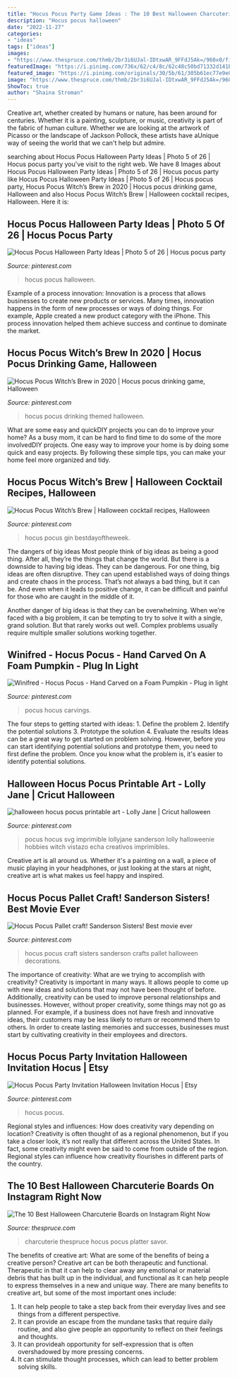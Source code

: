 ```yaml
---
title: "Hocus Pocus Party Game Ideas : The 10 Best Halloween Charcuterie Boards On Instagram Right Now"
description: "Hocus pocus halloween"
date: "2022-11-27"
categories:
- "ideas"
tags: ["ideas"]
images:
- "https://www.thespruce.com/thmb/2br3i6UJal-IDtxwAR_9FFdJ5Ak=/960x0/filters:no_upscale():max_bytes(150000):strip_icc()/HocusPocus-2-39aa7c30287f44658e375f7165658707.JPG"
featuredImage: "https://i.pinimg.com/736x/62/c4/8c/62c48c50bd71332d141b16c3847e992a.jpg"
featured_image: "https://i.pinimg.com/originals/30/5b/61/305b61ec77e9e0cc9887731059e3c538.jpg"
image: "https://www.thespruce.com/thmb/2br3i6UJal-IDtxwAR_9FFdJ5Ak=/960x0/filters:no_upscale():max_bytes(150000):strip_icc()/HocusPocus-2-39aa7c30287f44658e375f7165658707.JPG"
ShowToc: true
author: "Shaina Stroman"
---
```



Creative art, whether created by humans or nature, has been around for centuries. Whether it is a painting, sculpture, or music, creativity is part of the fabric of human culture. Whether we are looking at the artwork of Picasso or the landscape of Jackson Pollock, these artists have aUnique way of seeing the world that we can't help but admire.

	

		
searching about Hocus Pocus Halloween Party Ideas | Photo 5 of 26 | Hocus pocus party you've visit to the right web. We have 8 Images about Hocus Pocus Halloween Party Ideas | Photo 5 of 26 | Hocus pocus party like Hocus Pocus Halloween Party Ideas | Photo 5 of 26 | Hocus pocus party, Hocus Pocus Witch’s Brew in 2020 | Hocus pocus drinking game, Halloween and also Hocus Pocus Witch’s Brew | Halloween cocktail recipes, Halloween. Here it is:
		
    
## Hocus Pocus Halloween Party Ideas | Photo 5 Of 26 | Hocus Pocus Party

<img loading=lazy src="https://i.pinimg.com/736x/65/79/e9/6579e9ca19e83b51a76ea9775ef6ca8a.jpg" onerror="this.onerror=null;this.src='https://tse4.mm.bing.net/th?id=OIP.W8UGYaoxnvEpE93vpXIcngHaLJ&amp;pid=15.1';" alt="Hocus Pocus Halloween Party Ideas | Photo 5 of 26 | Hocus pocus party">

_Source: pinterest.com_

>hocus pocus halloween. 

	

Example of a process innovation:
Innovation is a process that allows businesses to create new products or services. Many times, innovation happens in the form of new processes or ways of doing things. For example, Apple created a new product category with the iPhone. This process innovation helped them achieve success and continue to dominate the market.

    
## Hocus Pocus Witch’s Brew In 2020 | Hocus Pocus Drinking Game, Halloween

<img loading=lazy src="https://i.pinimg.com/originals/0c/af/17/0caf177788a0a8fec6222ba053ccf6f6.jpg" onerror="this.onerror=null;this.src='https://tse2.mm.bing.net/th?id=OIP.CFUSLIL57C_NFXQwWWLQOwHaJ4&amp;pid=15.1';" alt="Hocus Pocus Witch’s Brew in 2020 | Hocus pocus drinking game, Halloween">

_Source: pinterest.com_

>hocus pocus drinking themed halloween. 

	

What are some easy and quickDIY projects you can do to improve your home?
As a busy mom, it can be hard to find time to do some of the more involvedDIY projects. One easy way to improve your home is by doing some quick and easy projects. By following these simple tips, you can make your home feel more organized and tidy.

    
## Hocus Pocus Witch’s Brew | Halloween Cocktail Recipes, Halloween

<img loading=lazy src="https://i.pinimg.com/originals/30/5b/61/305b61ec77e9e0cc9887731059e3c538.jpg" onerror="this.onerror=null;this.src='https://tse2.mm.bing.net/th?id=OIP.o4_41Uc5W_rhNmB8s2ZvdQHaO0&amp;pid=15.1';" alt="Hocus Pocus Witch’s Brew | Halloween cocktail recipes, Halloween">

_Source: pinterest.com_

>hocus pocus gin bestdayoftheweek. 

	

The dangers of big ideas
Most people think of big ideas as being a good thing. After all, they’re the things that change the world. But there is a downside to having big ideas. They can be dangerous.
For one thing, big ideas are often disruptive. They can upend established ways of doing things and create chaos in the process. That’s not always a bad thing, but it can be. And even when it leads to positive change, it can be difficult and painful for those who are caught in the middle of it.

Another danger of big ideas is that they can be overwhelming. When we’re faced with a big problem, it can be tempting to try to solve it with a single, grand solution. But that rarely works out well. Complex problems usually require multiple smaller solutions working together.

    
## Winifred - Hocus Pocus - Hand Carved On A Foam Pumpkin - Plug In Light

<img loading=lazy src="https://i.pinimg.com/736x/13/32/60/13326078368ce694f499ee3387eeee51.jpg" onerror="this.onerror=null;this.src='https://tse4.mm.bing.net/th?id=OIP.fav9B45AaHuNDTMNDUkA_AHaIf&amp;pid=15.1';" alt="Winifred - Hocus Pocus - Hand Carved on a Foam Pumpkin - Plug in light">

_Source: pinterest.com_

>pocus hocus carvings. 

	

The four steps to getting started with ideas: 1. Define the problem 2. Identify the potential solutions 3. Prototype the solution 4. Evaluate the results
Ideas can be a great way to get started on problem solving. However, before you can start identifying potential solutions and prototype them, you need to first define the problem. Once you know what the problem is, it's easier to identify potential solutions.

    
## Halloween Hocus Pocus Printable Art - Lolly Jane | Cricut Halloween

<img loading=lazy src="https://i.pinimg.com/736x/62/c4/8c/62c48c50bd71332d141b16c3847e992a.jpg" onerror="this.onerror=null;this.src='https://tse3.mm.bing.net/th?id=OIP.DkFBrhphGpN1b6iyIv_vPgHaJb&amp;pid=15.1';" alt="halloween hocus pocus printable art - Lolly Jane | Cricut halloween">

_Source: pinterest.com_

>pocus hocus svg imprimible lollyjane sanderson lolly halloweenie hobbies witch vistazo echa creativos imprimibles. 

	

Creative art is all around us. Whether it's a painting on a wall, a piece of music playing in your headphones, or just looking at the stars at night, creative art is what makes us feel happy and inspired.

    
## Hocus Pocus Pallet Craft! Sanderson Sisters! Best Movie Ever

<img loading=lazy src="https://i.pinimg.com/736x/fa/26/69/fa266923745e193c5faa27d1df7e8bd0.jpg" onerror="this.onerror=null;this.src='https://tse1.mm.bing.net/th?id=OIP.SZFLMtlMdVms98vuAZql4AHaJ4&amp;pid=15.1';" alt="Hocus Pocus Pallet craft! Sanderson Sisters! Best movie ever">

_Source: pinterest.com_

>hocus pocus craft sisters sanderson crafts pallet halloween decorations. 

	

The importance of creativity: What are we trying to accomplish with creativity?
Creativity is important in many ways. It allows people to come up with new ideas and solutions that may not have been thought of before. Additionally, creativity can be used to improve personal relationships and businesses. However, without proper creativity, some things may not go as planned. For example, if a business does not have fresh and innovative ideas, their customers may be less likely to return or recommend them to others. In order to create lasting memories and successes, businesses must start by cultivating creativity in their employees and directors.

    
## Hocus Pocus Party Invitation Halloween Invitation Hocus | Etsy

<img loading=lazy src="https://i.pinimg.com/736x/64/7b/ef/647bef53d9a39ce0aab293b4171ca23a.jpg" onerror="this.onerror=null;this.src='https://tse1.mm.bing.net/th?id=OIP.3iarZnE_RMHhTGt3ztzz7AHaGq&amp;pid=15.1';" alt="Hocus Pocus Party Invitation Halloween Invitation Hocus | Etsy">

_Source: pinterest.com_

>hocus pocus. 

	

Regional styles and influences: How does creativity vary depending on location?
Creativity is often thought of as a regional phenomenon, but if you take a closer look, it’s not really that different across the United States. In fact, some creativity might even be said to come from outside of the region. Regional styles can influence how creativity flourishes in different parts of the country.

    
## The 10 Best Halloween Charcuterie Boards On Instagram Right Now

<img loading=lazy src="https://www.thespruce.com/thmb/2br3i6UJal-IDtxwAR_9FFdJ5Ak=/960x0/filters:no_upscale():max_bytes(150000):strip_icc()/HocusPocus-2-39aa7c30287f44658e375f7165658707.JPG" onerror="this.onerror=null;this.src='https://tse3.mm.bing.net/th?id=OIP.xBHdvMhTc6lAt3jNGREdoQHaJ4&amp;pid=15.1';" alt="The 10 Best Halloween Charcuterie Boards on Instagram Right Now">

_Source: thespruce.com_

>charcuterie thespruce hocus pocus platter savor. 

	

The benefits of creative art: What are some of the benefits of being a creative person?
Creative art can be both therapeutic and functional. Therapeutic in that it can help to clear away any emotional or material debris that has built up in the individual, and functional as it can help people to express themselves in a new and unique way. There are many benefits to creative art, but some of the most important ones include: 
1. It can help people to take a step back from their everyday lives and see things from a different perspective.
2. It can provide an escape from the mundane tasks that require daily routine, and also give people an opportunity to reflect on their feelings and thoughts. 
3. It can provideah opportunity for self-expression that is often overshadowed by more pressing concerns. 
4. It can stimulate thought processes, which can lead to better problem solving skills.

